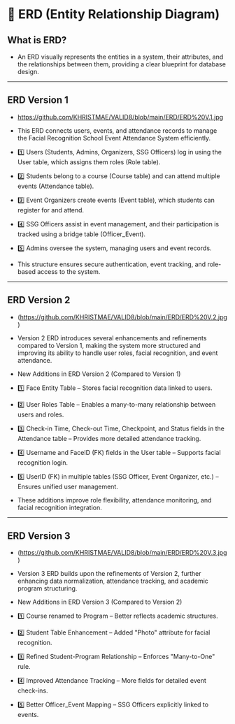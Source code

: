 # 🌊 ERD (Entity Relationship Diagram)

## What is ERD?

- An ERD visually represents the entities in a system, their attributes, and the relationships between them, providing a clear blueprint for database design.

-----

## ERD Version 1

- https://github.com/KHRISTMAE/VALID8/blob/main/ERD/ERD%20V.1.jpg

- This ERD connects users, events, and attendance records to manage the Facial Recognition School Event Attendance System efficiently.

- 1️⃣ Users (Students, Admins, Organizers, SSG Officers) log in using the User table, which assigns them roles (Role table).

- 2️⃣ Students belong to a course (Course table) and can attend multiple events (Attendance table).

- 3️⃣ Event Organizers create events (Event table), which students can register for and attend.

- 4️⃣ SSG Officers assist in event management, and their participation is tracked using a bridge table (Officer_Event).

- 5️⃣ Admins oversee the system, managing users and event records.

- This structure ensures secure authentication, event tracking, and role-based access to the system.

-----

## ERD Version 2

- (https://github.com/KHRISTMAE/VALID8/blob/main/ERD/ERD%20V.2.jpg)

- Version 2 ERD introduces several enhancements and refinements compared to Version 1, making the system more structured and improving its ability to handle user roles, facial recognition, and event attendance.

- New Additions in ERD Version 2 (Compared to Version 1)

- 1️⃣ Face Entity Table – Stores facial recognition data linked to users.

- 2️⃣ User Roles Table – Enables a many-to-many relationship between users and roles.

- 3️⃣ Check-in Time, Check-out Time, Checkpoint, and Status fields in the Attendance table – Provides more detailed attendance tracking.

- 4️⃣ Username and FaceID (FK) fields in the User table – Supports facial recognition login.

- 5️⃣ UserID (FK) in multiple tables (SSG Officer, Event Organizer, etc.) – Ensures unified user management.

- These additions improve role flexibility, attendance monitoring, and facial recognition integration.

-------

## ERD Version 3

- (https://github.com/KHRISTMAE/VALID8/blob/main/ERD/ERD%20V.3.jpg)

- Version 3 ERD builds upon the refinements of Version 2, further enhancing data normalization, attendance tracking, and academic program structuring.

- New Additions in ERD Version 3 (Compared to Version 2)

- 1️⃣ Course renamed to Program – Better reflects academic structures.

- 2️⃣ Student Table Enhancement – Added "Photo" attribute for facial recognition.

- 3️⃣ Refined Student-Program Relationship – Enforces "Many-to-One" rule.

- 4️⃣ Improved Attendance Tracking – More fields for detailed event check-ins.

- 5️⃣ Better Officer_Event Mapping – SSG Officers explicitly linked to events.

